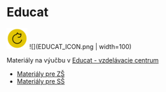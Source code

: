 # Educat
<img src="EDUCAT_ICON.png" width="48">
![](EDUCAT_ICON.png | width=100)


Materiály na výučbu v [Educat - vzdelávacie centrum](https://www.educat.sk/)


* [Materiály pre ZŠ](zš/README.md)
* [Materiály pre SŠ](sš/README.md)

